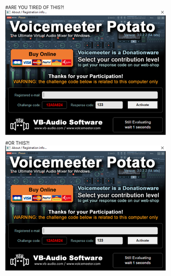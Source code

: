 #ARE YOU TIRED OF THIS?!
![ARE YOU TIRED OF THIS?!](Pitch1.png)


#OR THIS?!
![OR THIS?!](Pitch1.png)
